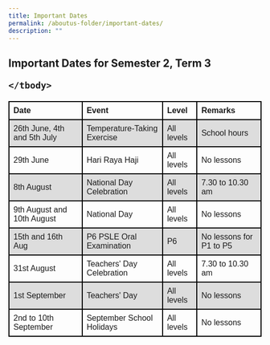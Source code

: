 ```yaml
---
title: Important Dates
permalink: /aboutus-folder/important-dates/
description: ""
---
```

<style>
table {
  font-family: arial, sans-serif;
  border-collapse: collapse;
  width: 100%;
}

td, th {
  border: 2px solid black;
  text-align: left;
  padding: 8px;
}

tr:nth-child(even) {
  background-color: #dddddd;
}
</style>



<h2>Important Dates for Semester 2, Term 3
	
<table>
  <tbody><tr>
    <th>Date</th>
    <th>Event</th>
    <th>Level</th>
		<th>Remarks</th>

  </tr>
  <tr>
    <td>26th June, 4th and 5th July</td>
    <td>Temperature-Taking Exercise</td>
		<td>All levels</td>
    <td>School hours</td>
  </tr>
  <tr>
    <td>29th June</td>
    <td>Hari Raya Haji</td>
    <td>All levels</td>
		<td>No lessons</td>
  </tr>
  <tr>
    <td>8th August</td>
    <td>National Day Celebration</td>
    <td>All levels</td>
		<td>7.30 to 10.30 am</td>
  </tr>
  <tr>
    <td>9th August and 10th August</td>
    <td>National Day</td>
    <td>All levels</td>
		<td>No lessons</td>
  </tr>
  <tr>
    <td>15th and 16th Aug</td>
    <td>P6 PSLE Oral Examination</td>
    <td>P6</td>
		<td>No lessons for P1 to P5</td>
		  </tr>
  <tr>
    <td>31st August</td>
    <td>Teachers' Day Celebration</td>
    <td>All levels</td>
		<td>7.30 to 10.30 am</td>
				  </tr>
		<tr>
    <td>1st September</td>
    <td>Teachers' Day</td>
    <td>All levels</td>
		<td>No lessons</td>
		</tr>
		<tr>
    <td>2nd to 10th September </td>
    <td>September School Holidays </td>
    <td>All levels</td>
		<td>No lessons</td>		
  </tr>
	
  
	</tbody>
</table></h2>